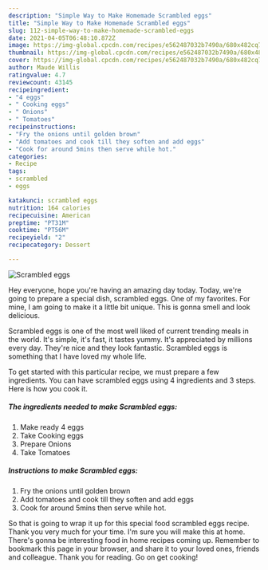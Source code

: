 ```yaml
---
description: "Simple Way to Make Homemade Scrambled eggs"
title: "Simple Way to Make Homemade Scrambled eggs"
slug: 112-simple-way-to-make-homemade-scrambled-eggs
date: 2021-04-05T06:48:10.872Z
image: https://img-global.cpcdn.com/recipes/e562487032b7490a/680x482cq70/scrambled-eggs-recipe-main-photo.jpg
thumbnail: https://img-global.cpcdn.com/recipes/e562487032b7490a/680x482cq70/scrambled-eggs-recipe-main-photo.jpg
cover: https://img-global.cpcdn.com/recipes/e562487032b7490a/680x482cq70/scrambled-eggs-recipe-main-photo.jpg
author: Maude Willis
ratingvalue: 4.7
reviewcount: 43145
recipeingredient:
- "4 eggs"
- " Cooking eggs"
- " Onions"
- " Tomatoes"
recipeinstructions:
- "Fry the onions until golden brown"
- "Add tomatoes and cook till they soften and add eggs"
- "Cook for around 5mins then serve while hot."
categories:
- Recipe
tags:
- scrambled
- eggs

katakunci: scrambled eggs 
nutrition: 164 calories
recipecuisine: American
preptime: "PT31M"
cooktime: "PT56M"
recipeyield: "2"
recipecategory: Dessert

---
```



![Scrambled eggs](https://img-global.cpcdn.com/recipes/e562487032b7490a/680x482cq70/scrambled-eggs-recipe-main-photo.jpg)

Hey everyone, hope you're having an amazing day today. Today, we're going to prepare a special dish, scrambled eggs. One of my favorites. For mine, I am going to make it a little bit unique. This is gonna smell and look delicious.



Scrambled eggs is one of the most well liked of current trending meals in the world. It's simple, it's fast, it tastes yummy. It's appreciated by millions every day. They're nice and they look fantastic. Scrambled eggs is something that I have loved my whole life.


To get started with this particular recipe, we must prepare a few ingredients. You can have scrambled eggs using 4 ingredients and 3 steps. Here is how you cook it.

<!--inarticleads1-->

##### The ingredients needed to make Scrambled eggs:

1. Make ready 4 eggs
1. Take  Cooking eggs
1. Prepare  Onions
1. Take  Tomatoes




<!--inarticleads2-->

##### Instructions to make Scrambled eggs:

1. Fry the onions until golden brown
1. Add tomatoes and cook till they soften and add eggs
1. Cook for around 5mins then serve while hot.




So that is going to wrap it up for this special food scrambled eggs recipe. Thank you very much for your time. I'm sure you will make this at home. There's gonna be interesting food in home recipes coming up. Remember to bookmark this page in your browser, and share it to your loved ones, friends and colleague. Thank you for reading. Go on get cooking!
